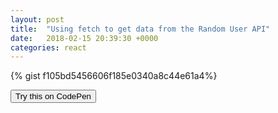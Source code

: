 ```yaml
---
layout: post
title:  "Using fetch to get data from the Random User API"
date:   2018-02-15 20:39:30 +0000
categories: react
---
```



{% gist f105bd5456606f185e0340a8c44e61a4%}

<button onclick="window.location.href='https://codepen.io/anon/pen/xYYKEK?editors=0010'">Try this on CodePen</button>
